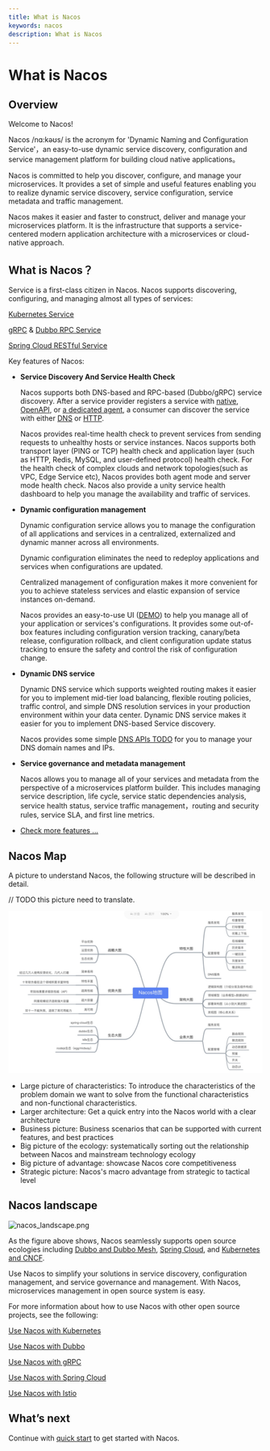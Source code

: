 ```yaml
---
title: What is Nacos
keywords: nacos
description: What is Nacos
---
```


# What is Nacos

## Overview

Welcome to Nacos!

Nacos /nɑ:kəʊs/  is the acronym for 'Dynamic Naming and Configuration Service'，an easy-to-use dynamic service discovery, configuration and service management platform for building cloud native applications。

Nacos is committed to help you discover, configure, and manage your microservices. It provides a set of simple and useful features enabling you to realize dynamic service discovery, service configuration, service metadata and traffic management. 

Nacos makes it easier and faster to construct, deliver and manage your microservices platform. It is the infrastructure that supports a service-centered modern application architecture with a microservices or cloud-native approach.

## What is Nacos？

Service is a first-class citizen in Nacos. Nacos supports discovering, configuring, and managing almost all types of services:

[Kubernetes Service](https://kubernetes.io/docs/concepts/services-networking/service/)

[gRPC](https://grpc.io/docs/guides/concepts.html#service-definition) & [Dubbo RPC Service](https://dubbo.incubator.apache.org)

[Spring Cloud RESTful Service](https://spring.io/understanding/REST)

Key features of Nacos:

* **Service Discovery And Service Health Check**

    Nacos supports both DNS-based and RPC-based (Dubbo/gRPC) service discovery. After a service provider registers a service with [native](./sdk.md), [OpenAPI](./open-api.md), or [a dedicated agent](./other-language.md), a consumer can discover the service with either [DNS](./other-language.md) or [HTTP](./open-api.md).
    
    Nacos provides real-time health check to prevent services from sending requests to unhealthy hosts or service instances. Nacos supports both transport layer (PING or TCP) health check and application layer (such as HTTP, Redis, MySQL, and user-defined protocol) health check. For the health check of complex clouds and network topologies(such as VPC, Edge Service etc), Nacos provides both agent mode and server mode health check. Nacos also provide a unity service health dashboard to help you manage the availability and traffic of services.    
    
* **Dynamic configuration management**

    Dynamic configuration service allows you to manage the configuration of all applications and services in a centralized, externalized and dynamic manner across all environments.

    Dynamic configuration eliminates the need to redeploy applications and services when configurations are updated.

    Centralized management of configuration makes it more convenient for you to achieve stateless services and elastic expansion of service instances on-demand.

    Nacos provides an easy-to-use UI ([DEMO](http://console.nacos.io/nacos/index.html)) to help you manage all of your application or services's configurations. It provides some out-of-box features including configuration version tracking, canary/beta release, configuration rollback, and client configuration update status tracking to ensure the safety and control the risk of configuration change. 

* **Dynamic DNS service**

    Dynamic DNS service which supports weighted routing makes it easier for you to implement mid-tier load balancing, flexible routing policies, traffic control, and simple DNS resolution services in your production environment within your data center. Dynamic DNS service makes it easier for you to implement DNS-based Service discovery. 

    Nacos provides some simple [DNS APIs TODO](xx) for you to manage your DNS domain names and IPs.

* **Service governance and metadata management**

    Nacos allows you to manage all of your services and metadata from the perspective of a microservices platform builder. This includes managing service description, life cycle, service static dependencies analysis, service health status, service traffic management，routing and security rules, service SLA, and first line metrics.

* [Check more features ...](docs/en-us/archive/roadmap.md)

## Nacos Map
A picture to understand Nacos, the following structure will be described in detail.

// TODO this picture need to translate.

![nacos_map](/img/nacosMap.jpg) 

- Large picture of characteristics: To introduce the characteristics of the problem domain we want to solve from the functional characteristics and non-functional characteristics.
- Larger architecture: Get a quick entry into the Nacos world with a clear architecture
- Business picture: Business scenarios that can be supported with current features, and best practices
- Big picture of the ecology: systematically sorting out the relationship between Nacos and mainstream technology ecology
- Big picture of advantage: showcase Nacos core competitiveness
- Strategic picture: Nacos's macro advantage from strategic to tactical level


## Nacos landscape

![nacos_landscape.png](https://cdn.nlark.com/lark/0/2018/png/11189/1533045871534-e64b8031-008c-4dfc-b6e8-12a597a003fb.png)
 
As the figure above shows, Nacos seamlessly supports open source ecologies including [Dubbo and Dubbo Mesh](./use-nacos-with-dubbo.md), [Spring Cloud](docs/en-us/archive/use-nacos-with-springcloud.md), and [Kubernetes and CNCF](./use-nacos-with-kubernetes.md).

Use Nacos to simplify your solutions in service discovery, configuration management, and service governance and management. With Nacos, microservices management in open source system is easy.

For more information about how to use Nacos with other open source projects, see the following:

[Use Nacos with Kubernetes](./use-nacos-with-kubernetes.md)

[Use Nacos with Dubbo](./use-nacos-with-dubbo.md)

[Use Nacos with gRPC](docs/en-us/archive/roadmap.md)

[Use Nacos with Spring Cloud](docs/en-us/archive/use-nacos-with-springcloud.md)

[Use Nacos with Istio](docs/en-us/archive/use-nacos-with-istio.md)


## What’s next

Continue with [quick start](./quick-start.md) to get started with Nacos.
